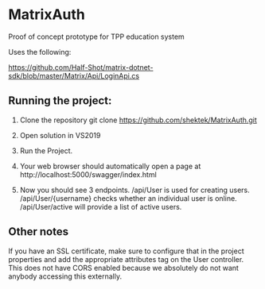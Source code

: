 # MatrixAuth
Proof of concept prototype for TPP education system

Uses the following:

https://github.com/Half-Shot/matrix-dotnet-sdk/blob/master/Matrix/Api/LoginApi.cs


## Running the project:

1) Clone the repository
git clone https://github.com/shektek/MatrixAuth.git

2) Open solution in VS2019

3) Run the Project.

4) Your web browser should automatically open a page at http://localhost:5000/swagger/index.html

5) Now you should see 3 endpoints. /api/User is used for creating users. /api/User/{username} checks whether an individual user is online. /api/User/active will provide a list of active users.


## Other notes

If you have an SSL certificate, make sure to configure that in the project properties and add the appropriate attributes tag on the User controller. This does not have CORS enabled because we absolutely do not want anybody accessing this externally.